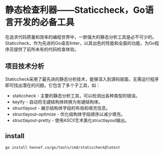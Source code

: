 # 静态检查利器——Staticcheck，Go语言开发的必备工具
在追求代码质量和效率的编程世界中，一款强大的静态分析工具是必不可少的。Staticcheck，作为先进的Go语言linter，以其出色的性能和全面的功能，为Go程序员提供了前所未有的代码检查体验。

## 项目技术分析
Staticcheck采用了最先进的静态分析技术，能够深入到源码层面，无需运行程序即可找出潜在的问题。它包含了多个子工具，如：

- staticcheck - 主要的静态分析工具，可以检测出各种类型的错误。
- keyify - 自动将无键结构体转换为有键结构体。
- structlayout - 展示结构体字段的布局和填充信息。
- structlayout-optimize - 优化结构体字段顺序以减少填充。
- structlayout-pretty - 使用ASCII艺术美化structlayout输出。

## install

```shell
go install honnef.co/go/tools/cmd/staticcheck@latest
```
